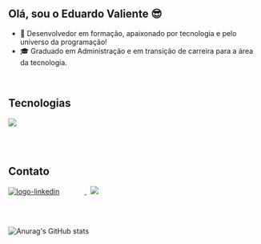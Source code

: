 ## Olá, sou o Eduardo Valiente :sunglasses:

- :rocket: Desenvolvedor em formação, apaixonado por tecnologia e pelo universo da programação! <br>
- :mortar_board: Graduado em Administração e em transição de carreira para a área da tecnologia.

<br>

## Tecnologias 

  <a href="https://github.com/thuongtruong109/icoziv">
    <img
      src="https://i.icoziv.workers.dev/icons?i=html,css,javascript"
    />
  </a>

<br><br>
## Contato
<a href="https://www.linkedin.com/in/eduardo-valiente/" />
<img src="https://i.icoziv.workers.dev/icons?i=linkedin" alt="logo-linkedin" style="margin-right:50px" />
</a>
&nbsp;
<a href="https://www.instagram.com/eduarducv_/">
<img src="https://i.icoziv.workers.dev/icons?i=instagram" />
</a>

<br><br>

![Anurag's GitHub stats](https://github-readme-stats.vercel.app/api?username=anuraghazra&show_icons=true&theme=merko)

          
          

